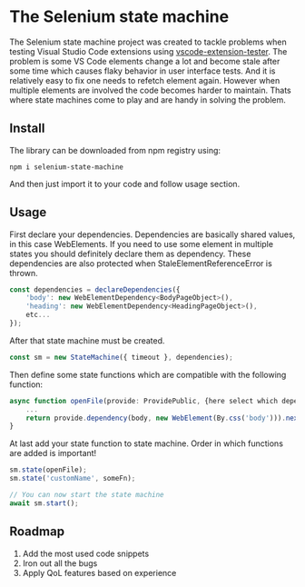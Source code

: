 # The Selenium state machine

The Selenium state machine project was created to tackle problems when testing Visual Studio Code extensions
using [vscode-extension-tester](https://github.com/redhat-developer/vscode-extension-tester).
The problem is some VS Code elements change a lot and become stale after some time which
causes flaky behavior in user interface tests. And it is relatively easy to fix one
needs to refetch element again. However when multiple elements are involved the code
becomes harder to maintain. Thats where state machines come to play and are handy in
solving the problem.

## Install

The library can be downloaded from npm registry using:

```
npm i selenium-state-machine
```

And then just import it to your code and follow usage section.

## Usage

First declare your dependencies. Dependencies are basically shared values, in this case WebElements.
If you need to use some element in multiple states you should definitely declare them as dependency.
These dependencies are also protected when StaleElementReferenceError is thrown.

```js
const dependencies = declareDependencies({
    'body': new WebElementDependency<BodyPageObject>(),
    'heading': new WebElementDependency<HeadingPageObject>(),
    etc...
});
```

After that state machine must be created.

```js
const sm = new StateMachine({ timeout }, dependencies);
```

Then define some state functions which are compatible with the following function:

```js
async function openFile(provide: ProvidePublic, {here select which dependencies you want to use, body}: typeof dependecies): Promise<ProvideComplete> {
    ...
    return provide.dependency(body, new WebElement(By.css('body'))).next();
}
```

At last add your state function to state machine. Order in which functions are added is important!

```js
sm.state(openFile);
sm.state('customName', someFn);

// You can now start the state machine
await sm.start();
```

## Roadmap

1. Add the most used code snippets
2. Iron out all the bugs
3. Apply QoL features based on experience